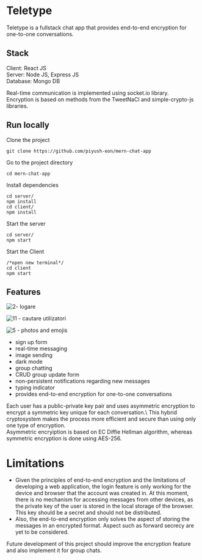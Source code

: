 # Teletype

Teletype is a fullstack chat app that provides end-to-end encryption for one-to-one conversations.

## Stack

Client: React JS\
Server: Node JS, Express JS\
Database: Mongo DB

Real-time communication is implemented using socket.io library.\
Encryption is based on methods from the TweetNaCl and simple-crypto-js libraries.

## Run locally

Clone the project

```git clone https://github.com/piyush-eon/mern-chat-app```

Go to the project directory

```cd mern-chat-app```

Install dependencies

```
cd server/
npm install
cd client/
npm install
```
   
Start the server

```
cd server/ 
npm start
```

Start the Client

```
/*open new terminal*/
cd client
npm start
```
## Features

![2- logare](https://user-images.githubusercontent.com/62378466/174053153-0dd3be98-a3af-4aff-9023-3d41a0ec7ad5.png)

![11 - cautare utilizatori](https://user-images.githubusercontent.com/62378466/174053209-86ef5fb9-d8d4-4e51-aede-1de7f866e716.png)

![5 - photos and emojis](https://user-images.githubusercontent.com/62378466/174053248-064dfb6a-af14-432b-9e05-d77a2b201765.png)

- sign up form 
- real-time messaging 
- image sending 
- dark mode
- group chatting 
- CRUD group update form 
- non-persistent notifications regarding new messages
- typing indicator
- provides end-to-end encryption for one-to-one conversations 

Each user has a public-private key pair and uses asymmetric encryption to encrypt a symmetric key unique for each conversation.\ 
This hybrid cryptosystem makes the process more efficient and secure than using only one type of encryption.\
Asymmetric encryiption is based on EC Diffie Hellman algorithm, whereas symmetric encryption is done using AES-256.


# Limitations 

- Given the principles of end-to-end encryption and the limitations of developing a web application, the login feature is only working for the device and browser that the account was created in. At this moment, there is no mechanism for accessing messages from other devices, as the private key of the user is stored in the local storage of the browser. This key should be a secret and should not be distributed. <br />
- Also, the end-to-end encryption only solves the aspect of storing the messages in an encrypted format. Aspect such as forward secrecy are yet to be considered.<br /> 

Future development of this project should improve the encryption feature and also implement it for group chats.



